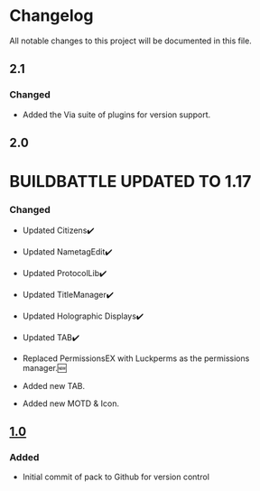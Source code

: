 # Changelog
All notable changes to this project will be documented in this file.

## 2.1

### Changed
- Added the Via suite of plugins for version support.

## 2.0

# BUILDBATTLE UPDATED TO 1.17

### Changed
- Updated Citizens✔️
- Updated NametagEdit✔️
- Updated ProtocolLib✔️
- Updated TitleManager✔️
- Updated Holographic Displays✔️
- Updated TAB✔️

- Replaced PermissionsEX with Luckperms as the permissions manager.🆕

- Added new TAB.
- Added new MOTD & Icon.

## [1.0]

### Added
- Initial commit of pack to Github for version control

[2.1]: https://github.com/apexhosting/Parkour/releases/tag/2.1
[2.0]: https://github.com/apexhosting/Parkour/releases/tag/2.0
[1.0]: https://github.com/apexhosting/Parkour/releases/tag/1.0
